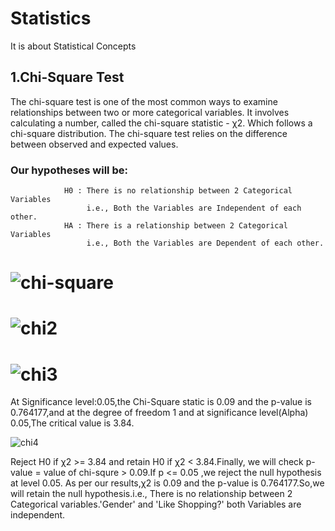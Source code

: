 # Statistics
It is about Statistical Concepts

## 1.Chi-Square Test
The chi-square test is one of the most common ways to examine relationships between two or more categorical variables. 
It involves calculating a number, called the chi-square statistic - χ2. Which follows a chi-square distribution. 
The chi-square test relies on the difference between observed and expected values.

### Our hypotheses will be:
                H0 : There is no relationship between 2 Categorical Variables
                     i.e., Both the Variables are Independent of each other.
                HA : There is a relationship between 2 Categorical Variables
                     i.e., Both the Variables are Dependent of each other.
                     
# ![chi-square](https://user-images.githubusercontent.com/42317258/50852656-2f441280-13a6-11e9-8630-24c645cd2951.PNG)
# ![chi2](https://user-images.githubusercontent.com/42317258/50853041-2d2e8380-13a7-11e9-866a-778ffc4136a7.PNG)
# ![chi3](https://user-images.githubusercontent.com/42317258/50853646-d0cc6380-13a8-11e9-97f1-c51a371f8f58.PNG)

At Significance level:0.05,the Chi-Square static is 0.09 and the p-value is 0.764177,and at the degree of freedom 1 and at significance level(Alpha) 0.05,The critical value is 3.84.

![chi4](https://user-images.githubusercontent.com/42317258/50854793-13dc0600-13ac-11e9-8cc6-93f71a4429fb.PNG)

Reject H0 if χ2 >= 3.84 and retain H0 if χ2 < 3.84.Finally, we will check p-value = value of chi-squre > 0.09.If p <= 0.05 ,we reject the
null hypothesis at level 0.05.
As per our results,χ2 is 0.09 and the p-value is 0.764177.So,we will retain the null hypothesis.i.e., There is no relationship between 2
Categorical variables.'Gender' and 'Like Shopping?' both Variables are independent.
